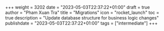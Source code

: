 +++
weight = 3202
date = "2023-05-03T22:37:22+01:00"
draft = true
author = "Pham Xuan Tra"
title = "Migrations"
icon = "rocket_launch"
toc = true
description = "Update database structure for business logic changes"
publishdate = "2023-05-03T22:37:22+01:00"
tags = ["intermediate"]
+++
